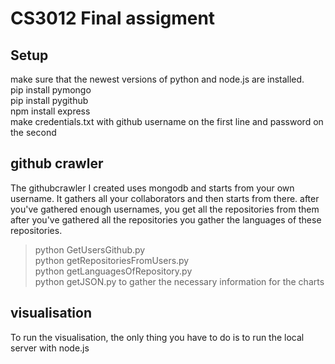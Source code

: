 
# CS3012 Final assigment

## Setup

make sure that the newest versions of python and node.js are installed.
<br />pip install pymongo
<br />pip install pygithub
<br />npm install express
<br /> make credentials.txt with github username on the first line and password on the second

## github crawler

The githubcrawler I created uses mongodb and starts from your own username.
It gathers all your collaborators and then starts from there.
after you've gathered enough usernames, you get all the repositories from them
after you've gathered all the repositories you gather the languages of these repositories.
>python GetUsersGithub.py
><br />python getRepositoriesFromUsers.py
><br />python getLanguagesOfRepository.py
><br />python getJSON.py to gather the necessary information for the charts

## visualisation

To run the visualisation, the only thing you have to do is to run the local server with node.js
